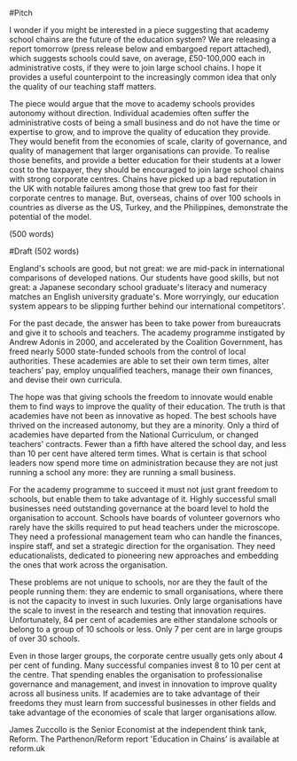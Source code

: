 #Pitch

I wonder if you might be interested in a piece suggesting that academy school chains are the future of the education system? We are releasing a report tomorrow (press release below and embargoed report attached), which suggests schools could save, on average, £50-100,000 each in administrative costs, if they were to join large school chains. I hope it provides a useful counterpoint to the increasingly common idea that only the quality of our teaching staff matters.
 
The piece would argue that the move to academy schools provides autonomy without direction. Individual academies often suffer the administrative costs of being a small business and do not have the time or expertise to grow, and to improve the quality of education they provide. They would benefit from the economies of scale, clarity of governance, and quality of management that larger organisations can provide. To realise those benefits, and provide a better education for their students at a lower cost to the taxpayer, they should be encouraged to join large school chains with strong corporate centres. Chains have picked up a bad reputation in the UK with notable failures among those that grew too fast for their corporate centres to manage. But, overseas, chains of over 100 schools in countries as diverse as the US, Turkey, and the Philippines, demonstrate the potential of the model.


(500 words)


#Draft (502 words)

England's schools are good, but not great: we are mid-pack in international comparisons of developed nations. Our students have good skills, but not great: a Japanese secondary school graduate's literacy and numeracy matches an English university graduate's. More worryingly, our education system appears to be slipping further behind our international competitors'.

For the past decade, the answer has been to take power from bureaucrats and give it to schools and teachers. The academy programme instigated by Andrew Adonis in 2000, and accelerated by the Coalition Government, has freed nearly 5000 state-funded schools from the control of local authorities. These academies are able to set their own term times, alter teachers' pay, employ unqualified teachers, manage their own finances, and devise their own curricula. 

The hope was that giving schools the freedom to innovate would enable them to find ways to improve the quality of their education. The truth is that academies have not been as innovative as hoped. The best schools have thrived on the increased autonomy, but they are a minority. Only a third of academies have departed from the National Curriculum, or changed teachers' contracts. Fewer than a fifth have altered the school day, and less than 10 per cent have altered term times. What is certain is that school leaders now spend more time on administration because they are not just running a school any more: they are running a small business.

For the academy programme to succeed it must not just grant freedom to schools, but enable them to take advantage of it. Highly successful small businesses need outstanding governance at the board level to hold the organisation to account. Schools have boards of volunteer governors who rarely have the skills required to put head teachers under the microscope. They need a professional management team who can handle the finances, inspire staff, and set a strategic direction for the organisation. They need educationalists, dedicated to pioneering new approaches and embedding the ones that work across the organisation.

These problems are not unique to schools, nor are they the fault of the people running them: they are endemic to small organisations, where there is not the capacity to invest in such luxuries. Only large organisations have the scale to invest in the research and testing that innovation requires. Unfortunately, 84 per cent of academies are either standalone schools or belong to a group of 10 schools or less. Only 7 per cent are in large groups of over 30 schools. 

Even in those larger groups, the corporate centre usually gets only about 4 per cent of funding. Many successful companies invest 8 to 10 per cent at the centre. That spending enables the organisation to professionalise governance and management, and invest in innovation to improve quality across all business units. If academies are to take advantage of their freedoms they must learn from successful businesses in other fields and take advantage of the economies of scale that larger organisations allow.

James Zuccollo is the Senior Economist at the independent think tank, Reform. The Parthenon/Reform report 'Education in Chains' is available at reform.uk
